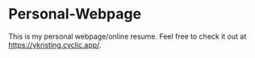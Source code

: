 # Personal-Webpage

This is my personal webpage/online resume. Feel free to check it out at https://ykristing.cyclic.app/.
